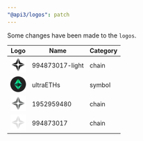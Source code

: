 ```yaml
---
"@api3/logos": patch
---
```


Some changes have been made to the `logos`.

|Logo|Name|Category|
|---|---|---|
|<img src="./raw/chains/Chain994873017-light.svg" width="36" alt="">|994873017-light|chain|
|<img src="./raw/symbols/ultraETHs.svg" width="36" alt="">|ultraETHs|symbol|
|<img src="./raw/chains/Chain1952959480.svg" width="36" alt="">|1952959480|chain|
|<img src="./raw/chains/Chain994873017.svg" width="36" alt="">|994873017|chain|

